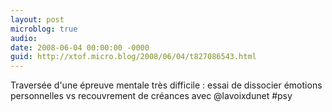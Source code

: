 ```yaml
---
layout: post
microblog: true
audio: 
date: 2008-06-04 00:00:00 -0000
guid: http://xtof.micro.blog/2008/06/04/t827086543.html
---
```

Traversée d'une épreuve mentale très difficile : essai de dissocier émotions personnelles vs recouvrement de créances avec @lavoixdunet #psy
